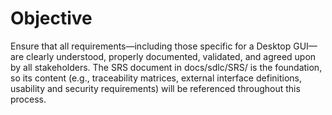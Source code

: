 # Objective
Ensure that all requirements—including those specific for a Desktop GUI—are clearly understood, properly documented, validated, and agreed upon by all stakeholders. The SRS document in docs/sdlc/SRS/ is the foundation, so its content (e.g., traceability matrices, external interface definitions, usability and security requirements) will be referenced throughout this process.